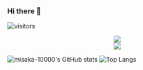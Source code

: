### Hi there 👋
![visitors](https://visitor-badge.laobi.icu/badge?page_id=misaka-10000)
<!--
**misaka-10000/misaka-10000** is a ✨ _special_ ✨ repository because its `README.md` (this file) appears on your GitHub profile.

Here are some ideas to get you started:

- 🔭 I’m currently working on ...
- 🌱 I’m currently learning ...
- 👯 I’m looking to collaborate on ...
- 🤔 I’m looking for help with ...
- 💬 Ask me about ...
- 📫 How to reach me: ...
- 😄 Pronouns: ...
- ⚡ Fun fact: ...
-->
<div align="center"> <img src="https://metrics.lecoq.io/misaka-10000?template=classic&config.timezone=Asia%2FShanghai"> </div>
<div align="center"> <img src="https://activity-graph.herokuapp.com/graph?username=misaka-10000&theme=xcode" /> </div>

![misaka-10000's GitHub stats](https://github-readme-stats.vercel.app/api?username=misaka-10000&show_icons=true&layout=compact&hide_border=true&count_private=true) ![Top Langs](https://github-readme-stats.vercel.app/api/top-langs/?username=misaka-10000&layout=compact&hide_border=true&count_private=true&langs_count=8&hide=jupyter%20notebook,html,css,less,ejs,scss,makefile)
